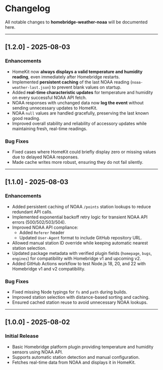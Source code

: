 # Changelog

All notable changes to **homebridge-weather-noaa** will be documented here.

---

## [1.2.0] - 2025-08-03

### Enhancements
- HomeKit now **always displays a valid temperature and humidity reading**, even immediately after Homebridge restarts.
- Implemented **persistent caching** of the last NOAA reading (`noaa-weather-last.json`) to prevent blank values on startup.
- Added **real-time characteristic updates** for temperature and humidity on every successful NOAA API fetch.
- NOAA responses with unchanged data now **log the event** without sending unnecessary updates to HomeKit.
- NOAA `null` values are handled gracefully, preserving the last known good reading.
- Improved overall stability and reliability of accessory updates while maintaining fresh, real-time readings.

### Bug Fixes
- Fixed cases where HomeKit could briefly display zero or missing values due to delayed NOAA responses.
- Made cache writes more robust, ensuring they do not fail silently.

---

## [1.1.0] - 2025-08-03

### Enhancements
- Added persistent caching of NOAA `/points` station lookups to reduce redundant API calls.
- Implemented exponential backoff retry logic for transient NOAA API errors (500/502/503/504).
- Improved NOAA API compliance:
  - Added `Referer` header
  - Updated `User-Agent` format to include GitHub repository URL.
- Allowed manual station ID override while keeping automatic nearest station selection.
- Updated package metadata with verified plugin fields (`homepage`, `bugs`, `engines`) for compatibility with Homebridge v1 and upcoming v2.
- Added GitHub Actions workflow to test Node.js 18, 20, and 22 with Homebridge v1 and v2 compatibility.

### Bug Fixes
- Fixed missing Node typings for `fs` and `path` during builds.
- Improved station selection with distance-based sorting and caching.
- Ensured cached station reuse to avoid unnecessary NOAA lookups.

---

## [1.0.0] - 2025-08-02

### Initial Release
- Basic Homebridge platform plugin providing temperature and humidity sensors using NOAA API.
- Supports automatic station detection and manual configuration.
- Fetches real-time data from NOAA and displays it in HomeKit.
